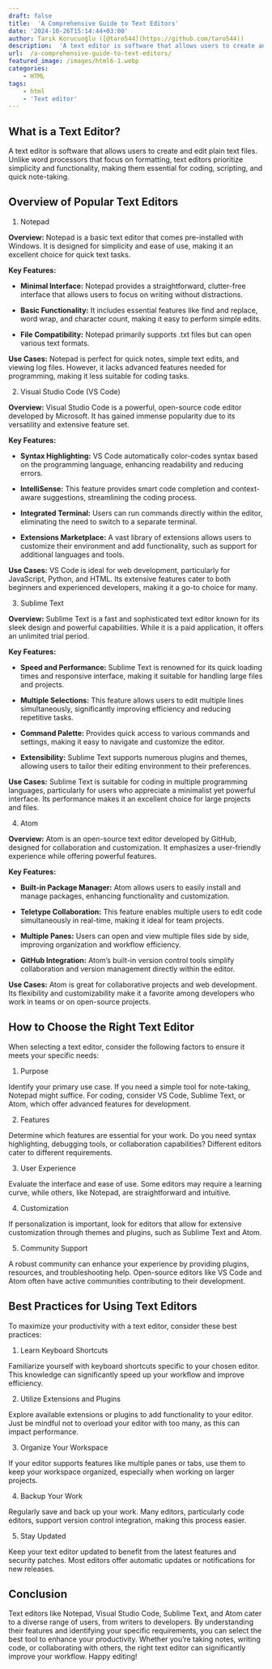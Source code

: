 ```yaml
---
draft: false
title:  'A Comprehensive Guide to Text Editors'
date: '2024-10-26T15:14:44+03:00'
author: Tarık Korucuoğlu ([@taro544](https://github.com/taro544))
description:  'A text editor is software that allows users to create and edit plain text files. Text editors prioritize simplicity and functionality' 
url:  /a-comprehensive-guide-to-text-editors/
featured_image: /images/html6-1.webp
categories:
    - HTML
tags:
    - html
    - 'Text editor'
---
```

## What is a Text Editor?

A text editor is software that allows users to create and edit plain text files. Unlike word processors that focus on formatting, text editors prioritize simplicity and functionality, making them essential for coding, scripting, and quick note-taking.

## Overview of Popular Text Editors

1. Notepad

**Overview:** Notepad is a basic text editor that comes pre-installed with Windows. It is designed for simplicity and ease of use, making it an excellent choice for quick text tasks.

**Key Features:**

* **Minimal Interface:** Notepad provides a straightforward, clutter-free interface that allows users to focus on writing without distractions.

* **Basic Functionality:** It includes essential features like find and replace, word wrap, and character count, making it easy to perform simple edits.

* **File Compatibility:** Notepad primarily supports .txt files but can open various text formats.

**Use Cases:** Notepad is perfect for quick notes, simple text edits, and viewing log files. However, it lacks advanced features needed for programming, making it less suitable for coding tasks.

2. Visual Studio Code (VS Code)

**Overview:** Visual Studio Code is a powerful, open-source code editor developed by Microsoft. It has gained immense popularity due to its versatility and extensive feature set.

**Key Features:**

* **Syntax Highlighting:** VS Code automatically color-codes syntax based on the programming language, enhancing readability and reducing errors.

* **IntelliSense:** This feature provides smart code completion and context-aware suggestions, streamlining the coding process.

* **Integrated Terminal:** Users can run commands directly within the editor, eliminating the need to switch to a separate terminal.

* **Extensions Marketplace:** A vast library of extensions allows users to customize their environment and add functionality, such as support for additional languages and tools.

**Use Cases:** VS Code is ideal for web development, particularly for JavaScript, Python, and HTML. Its extensive features cater to both beginners and experienced developers, making it a go-to choice for many.

3. Sublime Text

**Overview:** Sublime Text is a fast and sophisticated text editor known for its sleek design and powerful capabilities. While it is a paid application, it offers an unlimited trial period.

**Key Features:**

* **Speed and Performance:** Sublime Text is renowned for its quick loading times and responsive interface, making it suitable for handling large files and projects.

* **Multiple Selections:** This feature allows users to edit multiple lines simultaneously, significantly improving efficiency and reducing repetitive tasks.

* **Command Palette:** Provides quick access to various commands and settings, making it easy to navigate and customize the editor.

* **Extensibility:** Sublime Text supports numerous plugins and themes, allowing users to tailor their editing environment to their preferences.

**Use Cases:** Sublime Text is suitable for coding in multiple programming languages, particularly for users who appreciate a minimalist yet powerful interface. Its performance makes it an excellent choice for large projects and files.

4. Atom

**Overview:** Atom is an open-source text editor developed by GitHub, designed for collaboration and customization. It emphasizes a user-friendly experience while offering powerful features.

**Key Features:**

* **Built-in Package Manager:** Atom allows users to easily install and manage packages, enhancing functionality and customization.

* **Teletype Collaboration:** This feature enables multiple users to edit code simultaneously in real-time, making it ideal for team projects.

* **Multiple Panes:** Users can open and view multiple files side by side, improving organization and workflow efficiency.

* **GitHub Integration:** Atom’s built-in version control tools simplify collaboration and version management directly within the editor.

**Use Cases:** Atom is great for collaborative projects and web development. Its flexibility and customizability make it a favorite among developers who work in teams or on open-source projects.

## How to Choose the Right Text Editor

When selecting a text editor, consider the following factors to ensure it meets your specific needs:

1. Purpose

Identify your primary use case. If you need a simple tool for note-taking, Notepad might suffice. For coding, consider VS Code, Sublime Text, or Atom, which offer advanced features for development.

2. Features

Determine which features are essential for your work. Do you need syntax highlighting, debugging tools, or collaboration capabilities? Different editors cater to different requirements.

3. User Experience

Evaluate the interface and ease of use. Some editors may require a learning curve, while others, like Notepad, are straightforward and intuitive.

4. Customization

If personalization is important, look for editors that allow for extensive customization through themes and plugins, such as Sublime Text and Atom.

5. Community Support

A robust community can enhance your experience by providing plugins, resources, and troubleshooting help. Open-source editors like VS Code and Atom often have active communities contributing to their development.

## Best Practices for Using Text Editors

To maximize your productivity with a text editor, consider these best practices:

1. Learn Keyboard Shortcuts

Familiarize yourself with keyboard shortcuts specific to your chosen editor. This knowledge can significantly speed up your workflow and improve efficiency.

2. Utilize Extensions and Plugins

Explore available extensions or plugins to add functionality to your editor. Just be mindful not to overload your editor with too many, as this can impact performance.

3. Organize Your Workspace

If your editor supports features like multiple panes or tabs, use them to keep your workspace organized, especially when working on larger projects.

4. Backup Your Work

Regularly save and back up your work. Many editors, particularly code editors, support version control integration, making this process easier.

5. Stay Updated

Keep your text editor updated to benefit from the latest features and security patches. Most editors offer automatic updates or notifications for new releases.

## Conclusion

Text editors like Notepad, Visual Studio Code, Sublime Text, and Atom cater to a diverse range of users, from writers to developers. By understanding their features and identifying your specific requirements, you can select the best tool to enhance your productivity. Whether you’re taking notes, writing code, or collaborating with others, the right text editor can significantly improve your workflow. Happy editing!
